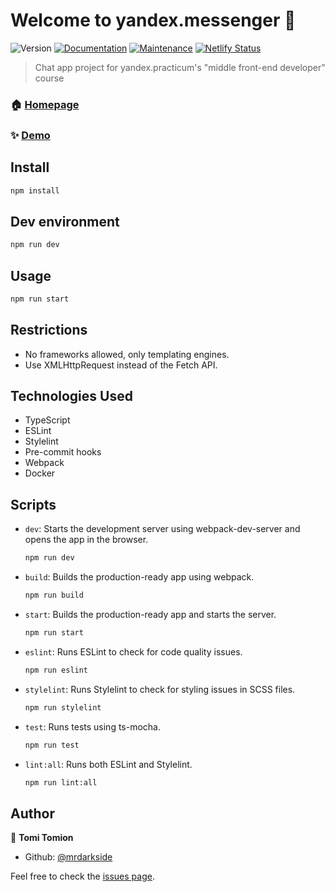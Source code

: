 # Welcome to yandex.messenger 👋

![Version](https://img.shields.io/badge/version-0.1.0-blue.svg?cacheSeconds=2592000)
[![Documentation](https://img.shields.io/badge/documentation-yes-brightgreen.svg)](https://github.com/mrdarkside/middle.messenger.praktikum.yandex#readme)
[![Maintenance](https://img.shields.io/badge/Maintained%3F-yes-green.svg)](https://github.com/mrdarkside/middle.messenger.praktikum.yandex/graphs/commit-activity)
[![Netlify Status](https://api.netlify.com/api/v1/badges/dc9dd387-e620-49f2-890d-f6c24ce2acf8/deploy-status)](https://app.netlify.com/sites/enchanting-mermaid-704166/deploys?branch=deploy)

> Chat app project for yandex.practicum's &#34;middle front-end developer&#34; course


### 🏠 [Homepage](https://github.com/mrdarkside/middle.messenger.praktikum.yandex#readme)

### ✨ [Demo](https://enchanting-mermaid-704166.netlify.app/)

## Install

```sh
npm install
```

## Dev environment

```sh
npm run dev
```

## Usage

```sh
npm run start
```

## Restrictions

- No frameworks allowed, only templating engines.
- Use XMLHttpRequest instead of the Fetch API.

## Technologies Used

- TypeScript
- ESLint
- Stylelint
- Pre-commit hooks
- Webpack
- Docker

## Scripts

- `dev`: Starts the development server using webpack-dev-server and opens the app in the browser.
  ```sh
  npm run dev
  ```
- `build`: Builds the production-ready app using webpack.
  ```sh
  npm run build
  ```
- `start`: Builds the production-ready app and starts the server.
  ```sh
  npm run start
  ```
- `eslint`: Runs ESLint to check for code quality issues.
  ```sh
  npm run eslint
  ```
- `stylelint`: Runs Stylelint to check for styling issues in SCSS files.
  ```sh
  npm run stylelint
  ```
- `test`: Runs tests using ts-mocha.
  ```sh
  npm run test
  ```
- `lint:all`: Runs both ESLint and Stylelint.
  ```sh
  npm run lint:all
  ```

## Author

👤 **Tomi Tomion**

- Github: [@mrdarkside](https://github.com/mrdarkside)

Feel free to check the [issues page](https://github.com/mrdarkside/middle.messenger.praktikum.yandex/issues).
